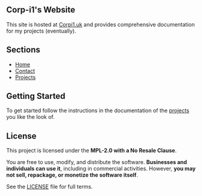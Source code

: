 ## Corp-i1's Website

This site is hosted at [Corpi1.uk](https://corpi1.uk) and provides comprehensive documentation for my projects (eventually).

## Sections

- [Home](https://corpi1.uk/Home)
- [Contact](https://corpi1.uk/Contact)
- [Projects](https://corpi1.uk/Projects)

## Getting Started

To get started follow the instructions in the documentation of the [projects](/Projects) you like the look of.

## License  
This project is licensed under the **MPL-2.0 with a No Resale Clause**.  

You are free to use, modify, and distribute the software. **Businesses and individuals can use it**, including in commercial activities. However, **you may not sell, repackage, or monetize the software itself**.  

See the [LICENSE](LICENSE.md) file for full terms.  

